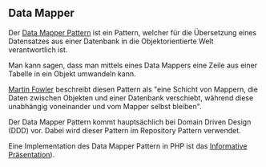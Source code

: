## Data Mapper
Der [Data Mapper Pattern](https://en.wikipedia.org/wiki/Data_mapper_pattern) ist ein Pattern, welcher für die Übersetzung eines Datensatzes aus einer Datenbank in die Objektorientierte Welt verantwortlich ist.

 
Man kann sagen, dass man mittels eines Data Mappers eine Zeile aus einer Tabelle in ein Objekt umwandeln kann.


[Martin Fowler](https://martinfowler.com/eaaCatalog/dataMapper.html) beschreibt diesen Pattern als "eine Schicht von Mappern, die Daten zwischen Objekten und einer Datenbank verschiebt, während diese unabhängig voneinander und vom Mapper selbst bleiben".


Der Data Mapper Pattern kommt hauptsächlich bei Domain Driven Design (DDD) vor. Dabei wird dieser Pattern im Repository Pattern verwendet.


Eine Implementation des Data Mapper Pattern in PHP ist das [Informative Präsentation](/http/**ocramius.github.io/doctrine-best-practices/#/1)). 